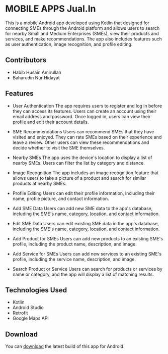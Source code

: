 
# MOBILE APPS Jual.In


This is a mobile Android app developed using Kotlin that designed for connecting SMEs through the Android platform and allows users to search for nearby Small and Medium Enterprises (SMEs), view their products and services, and make recommendations. The app also includes features such as user authentication, image recognition, and profile editing.

## Contributors
- Habib Husain Amirullah
- Baharudin Nur Hidayat


## Features
- User Authentication
The app requires users to register and log in before they can access its features. Users can create an account using their email address and password. Once logged in, users can view their profile and edit their account details.

- SME Recommendations
Users can recommend SMEs that they have visited and enjoyed. They can rate SMEs based on their experience and leave a review. Other users can view these recommendations and decide whether to visit the SME themselves.

- Nearby SMEs
The app uses the device's location to display a list of nearby SMEs. Users can filter the list by category and distance.

- Image Recognition
The app includes an image recognition feature that allows users to take a picture of a product and search for similar products at nearby SMEs.

- Profile Editing
Users can edit their profile information, including their name, profile picture, and contact information.

- Add SME Data
Users can add new SME data to the app's database, including the SME's name, category, location, and contact information.

- Edit SME Data
Users can edit existing SME data in the app's database, including the SME's name, category, location, and contact information.

- Add Product for SMEs
Users can add new products to an existing SME's profile, including the product name, description, and image.

- Add Service for SMEs
Users can add new services to an existing SME's profile, including the service name, description, and image.

- Search Product or Service
Users can search for products or services by name or category, and the app will display a list of matching results.


## Technologies Used

- Kotlin
- Android Studio
- Retrofit
- Google Maps API


## Download

You can [download](https://github.com/Jual-in/Jualin/releases) the latest build of this app for Android.

